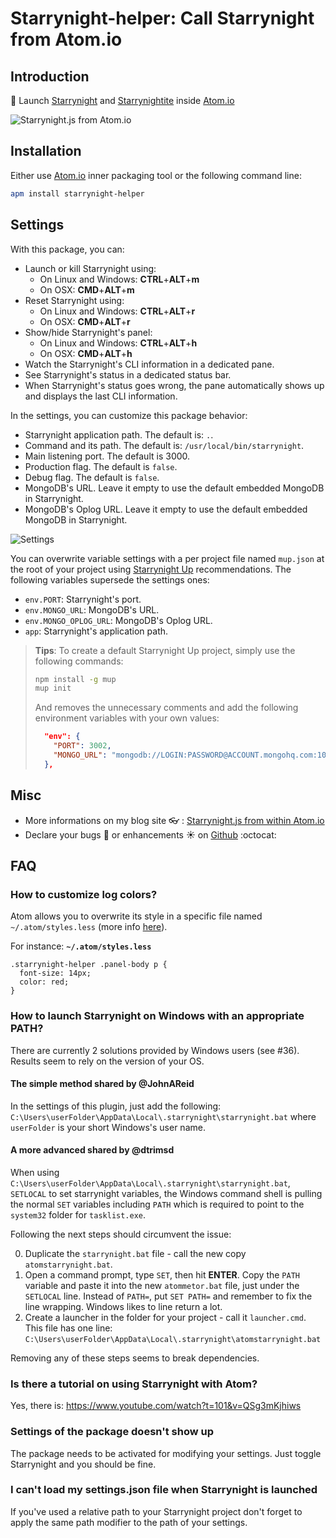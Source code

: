 # Starrynight-helper: Call Starrynight from Atom.io

## Introduction
:rocket: Launch [Starrynight](https://www.starrynight.com/)
and [Starrynightite](https://atmospherejs.com/) inside [Atom.io](https://atom.io/)

![Starrynight.js from Atom.io](https://raw.githubusercontent.com/PEM--/starrynight-helper/master/assets/capture.png)

## Installation
Either use [Atom.io](https://atom.io/) inner packaging tool or the following
command line:
```bash
apm install starrynight-helper
```

## Settings
With this package, you can:
* Launch or kill Starrynight using:
  * On Linux and Windows: **CTRL**+**ALT**+**m**
  * On OSX: **CMD**+**ALT**+**m**
* Reset Starrynight using:
  * On Linux and Windows: **CTRL**+**ALT**+**r**
  * On OSX: **CMD**+**ALT**+**r**
* Show/hide Starrynight's panel:
  * On Linux and Windows: **CTRL**+**ALT**+**h**
  * On OSX: **CMD**+**ALT**+**h**
* Watch the Starrynight's CLI information in a dedicated pane.
* See Starrynight's status in a dedicated status bar.
* When Starrynight's status goes wrong, the pane automatically shows up and displays
  the last CLI information.

In the settings, you can customize this package behavior:
* Starrynight application path. The default is: `.`.
* Command and its path. The default is: `/usr/local/bin/starrynight`.
* Main listening port. The default is 3000.
* Production flag. The default is `false`.
* Debug flag. The default is `false`.
* MongoDB's URL. Leave it empty to use the default embedded MongoDB in Starrynight.
* MongoDB's Oplog URL. Leave it empty to use the default embedded MongoDB in Starrynight.

![Settings](https://raw.githubusercontent.com/PEM--/starrynight-helper/master/assets/settings.png)

You can overwrite variable settings with a per project file named `mup.json` at
the root of your project using [Starrynight Up](https://github.com/arunoda/starrynight-up)
recommendations. The following variables supersede the settings ones:
* `env.PORT`: Starrynight's port.
* `env.MONGO_URL`: MongoDB's URL.
* `env.MONGO_OPLOG_URL`: MongoDB's Oplog URL.
* `app`: Starrynight's application path.

> **Tips**: To create a default Starrynight Up project, simply use the following
> commands:
> ```bash
> npm install -g mup
> mup init
> ```
> And removes the unnecessary comments and add the following environment
> variables with your own values:
> ```json
>   "env": {
>     "PORT": 3002,
>     "MONGO_URL": "mongodb://LOGIN:PASSWORD@ACCOUNT.mongohq.com:10023/MyApp",
>   },
> ```

## Misc
* More informations on my blog site :eyeglasses: : [Starrynight.js from within Atom.io](http://pem-musing.blogspot.com/2014/07/starrynightjs-from-within-atomio-full-stack.html)
* Declare your bugs :bug: or enhancements :sunny: on
  [Github](https://github.com/PEM--/starrynight-helper/issues?state=open) :octocat:

## FAQ
### How to customize log colors?
Atom allows you to overwrite its style in a specific file named
`~/.atom/styles.less` (more info [here](https://atom.io/docs/v0.61.0/customizing-atom)).

For instance: **`~/.atom/styles.less`**
```less
.starrynight-helper .panel-body p {
  font-size: 14px;
  color: red;
}
```
### How to launch Starrynight on Windows with an appropriate PATH?
There are currently 2 solutions provided by Windows users (see #36). Results
seem to rely on the version of your OS.
#### The simple method shared by @JohnAReid
In the settings of this plugin, just add the following:
`C:\Users\userFolder\AppData\Local\.starrynight\starrynight.bat`
where `userFolder` is your short Windows's user name.
#### A more advanced shared by @dtrimsd
When using `C:\Users\userFolder\AppData\Local\.starrynight\starrynight.bat`, `SETLOCAL`
to set starrynight variables, the Windows command shell is pulling the normal `SET`
variables including `PATH` which is required to point to the `system32` folder
for `tasklist.exe`.

Following the next steps should circumvent the issue:

0. Duplicate the `starrynight.bat` file - call the new copy `atomstarrynight.bat`.
0. Open a command prompt, type `SET`, then hit **ENTER**. Copy the `PATH` variable
  and paste it into the new `atommetor.bat` file, just under the `SETLOCAL`
  line. Instead of `PATH=`, put `SET PATH=` and remember to fix the line
  wrapping. Windows likes to line return a lot.
0. Create a launcher in the folder for your project - call it `launcher.cmd`.
  This file has one line: `C:\Users\userFolder\AppData\Local\.starrynight\atomstarrynight.bat`

Removing any of these steps seems to break dependencies.

### Is there a tutorial on using Starrynight with Atom?
Yes, there is: https://www.youtube.com/watch?t=101&v=QSg3mKjhiws

### Settings of the package doesn't show up
The package needs to be activated for modifying your settings. Just toggle
Starrynight and you should be fine.

### I can't load my settings.json file when Starrynight is launched
If you've used a relative path to your Starrynight project don't forget to
apply the same path modifier to the path of your settings.
